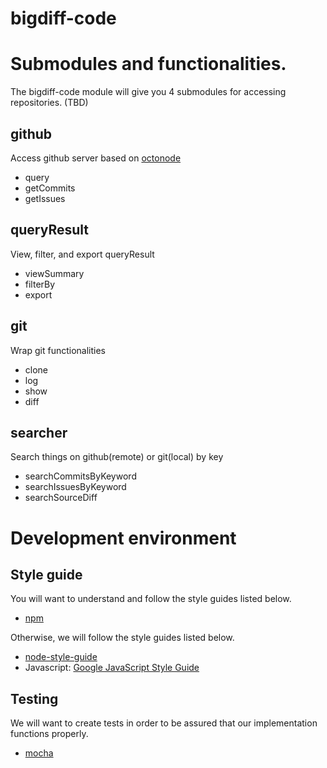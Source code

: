 bigdiff-code
============

# Submodules and functionalities.
The bigdiff-code module will give you 4 submodules for accessing repositories. (TBD)

## github
Access github server based on [octonode](https://github.com/pksunkara/octonode)
* query
* getCommits
* getIssues

## queryResult
View, filter, and export queryResult
* viewSummary
* filterBy
* export

## git
Wrap git functionalities
* clone
* log
* show
* diff

## searcher
Search things on github(remote) or git(local) by key
* searchCommitsByKeyword
* searchIssuesByKeyword
* searchSourceDiff

# Development environment

## Style guide
You will want to understand and follow the style guides listed below.
* [npm](https://docs.npmjs.com/misc/coding-style)

Otherwise, we will follow the style guides listed below.
* [node-style-guide](https://github.com/felixge/node-style-guide)
* Javascript: [Google JavaScript Style Guide](https://google-styleguide.googlecode.com/svn/trunk/javascriptguide.xml)

## Testing
We will want to create tests in order to be assured that our implementation functions properly.
* [mocha](http://mochajs.org/)
